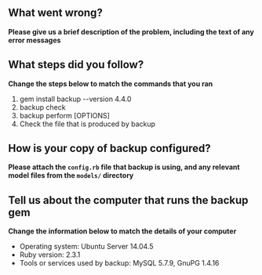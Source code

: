 ## What went wrong?

**Please give us a brief description of the problem, including the text of any error messages**

## What steps did you follow?

**Change the steps below to match the commands that you ran**

1. gem install backup --version 4.4.0
2. backup check
3. backup perform [OPTIONS]
4. Check the file that is produced by backup

## How is your copy of backup configured?

**Please attach the `config.rb` file that backup is using, and any relevant model files from the `models/` directory**

## Tell us about the computer that runs the backup gem

**Change the information below to match the details of your computer**

* Operating system: Ubuntu Server 14.04.5
* Ruby version: 2.3.1
* Tools or services used by backup: MySQL 5.7.9, GnuPG 1.4.16
